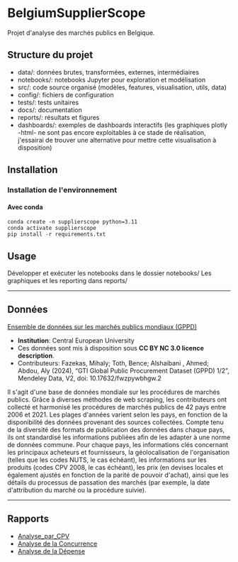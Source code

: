 # BelgiumSupplierScope

Projet d'analyse des marchés publics en Belgique.

## Structure du projet
- data/: données brutes, transformées, externes, intermédiaires
- notebooks/: notebooks Jupyter pour exploration et modélisation
- src/: code source organisé (modèles, features, visualisation, utils, data)
- config/: fichiers de configuration
- tests/: tests unitaires
- docs/: documentation
- reports/: résultats et figures
- dashboards/: exemples de dashboards interactifs (les graphiques plotly -html- ne sont pas encore exploitables à ce stade de réalisation, j'essairai de trouver une alternative pour mettre cette visualisation à disposition)

## Installation

### Installation de l'environnement

#### Avec conda
``````
conda create -n supplierscope python=3.11
conda activate supplierscope
pip install -r requirements.txt
``````

## Usage
Développer et exécuter les notebooks dans le dossier notebooks/
Les graphiques et les reporting dans reports/

---

## Données
[Ensemble de données sur les marchés publics mondiaux (GPPD)](https://data.mendeley.com/datasets/fwzpywbhgw/2)

* **Institution**: Central European University
* Ces données sont mis à disposition sous **CC BY NC 3.0 licence description**.
* Contributeurs: Fazekas, Mihaly; Toth, Bence; Alshaibani , Ahmed; Abdou, Aly (2024), “GTI Global Public Procurement Dataset (GPPD) 1/2”, Mendeley Data, V2, doi: 10.17632/fwzpywbhgw.2
  
Il s'agit d'une base de données mondiale sur les procédures de marchés publics. Grâce à diverses méthodes de web scraping, les contributeurs ont collecté et harmonisé les procédures de marchés publics de 42 pays entre 2006 et 2021. Les plages d'années varient selon les pays, en fonction de la disponibilité des données provenant des sources collectées. Compte tenu de la diversité des formats de publication des données dans chaque pays, ils ont standardisé les informations publiées afin de les adapter à une norme de données commune. Pour chaque pays, les informations clés concernant les principaux acheteurs et fournisseurs, la géolocalisation de l'organisation (telles que les codes NUTS, le cas échéant), les informations sur les produits (codes CPV 2008, le cas échéant), les prix (en devises locales et également ajustés en fonction de la parité de pouvoir d'achat), ainsi que les détails du processus de passation des marchés (par exemple, la date d'attribution du marché ou la procédure suivie).

---

## Rapports
* [Analyse_par_CPV](reports/cpv_analysis_report.md)
* [Analyse de la Concurrence](reports/competition_report.md)
* [Analyse de la Dépense](reports/expense_analysis_report.md)


